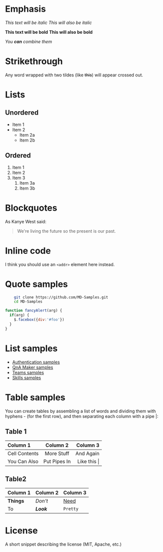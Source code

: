 # Emphasis

*This text will be italic*
_This will also be italic_

**This text will be bold**
__This will also be bold__

_You **can** combine them_


# Strikethrough

Any word wrapped with two tildes (like ~~this~~) will appear crossed out.


# Lists

## Unordered

* Item 1
* Item 2
  * Item 2a
  * Item 2b

## Ordered

1. Item 1
1. Item 2
1. Item 3
   1. Item 3a
   1. Item 3b


# Blockquotes

As Kanye West said:

> We're living the future so
> the present is our past.


# Inline code

I think you should use an
`<addr>` element here instead.


# Quote samples

```bash
    git clone https://github.com/MD-Samples.git
    cd MD-Samples
```

```javascript
function fancyAlert(arg) {
  if(arg) {
    $.facebox({div:'#foo'})
  }
}
```

# List samples

- [Authentication samples](#authentication-samples)
- [QnA Maker samples](#qna-maker-samples)
- [Teams samples](#teams-samples)
- [Skills samples](#skills-samples)


# Table samples

You can create tables by assembling a list of words and dividing them with hyphens - (for the first row), and then separating each column with a pipe |:

Table 1
---

| Column 1       | Column 2     | Column 3     |
| :------------- | :----------: | -----------: |
|  Cell Contents | More Stuff   | And Again    |
| You Can Also   | Put Pipes In | Like this \| |


Table2
---

Column 1 | Column 2 | Column 3
--- | --- | ---
**Things** | _Don't_ | [Need](http://makeuseof.com)
To | *__Look__* | `Pretty`


# License

A short snippet describing the license (MIT, Apache, etc.)
